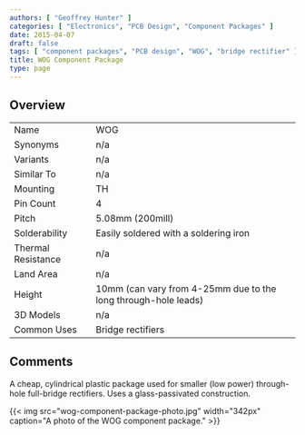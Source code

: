 ```yaml
---
authors: [ "Geoffrey Hunter" ]
categories: [ "Electronics", "PCB Design", "Component Packages" ]
date: 2015-04-07
draft: false
tags: [ "component packages", "PCB design", "WOG", "bridge rectifier" ]
title: WOG Component Package
type: page
---
```


## Overview

<table >
<tbody >
<tr >

<td >Name
</td>

<td >WOG
</td>
</tr>
<tr >

<td >Synonyms
</td>

<td >n/a
</td>
</tr>
<tr >

<td >Variants
</td>

<td >n/a
</td>
</tr>
<tr >

<td >Similar To
</td>

<td >n/a
</td>
</tr>
<tr >

<td >Mounting
</td>

<td >TH
</td>
</tr>
<tr >

<td >Pin Count
</td>

<td >4
</td>
</tr>
<tr >

<td >Pitch
</td>

<td >5.08mm (200mill)
</td>
</tr>
<tr >

<td >Solderability
</td>

<td >Easily soldered with a soldering iron
</td>
</tr>
<tr >

<td >Thermal Resistance
</td>

<td >n/a
</td>
</tr>
<tr >

<td >Land Area
</td>

<td >n/a
</td>
</tr>
<tr >

<td >Height
</td>

<td >10mm (can vary from 4-25mm due to the long through-hole leads)
</td>
</tr>
<tr >

<td >3D Models
</td>

<td >n/a
</td>
</tr>
<tr >
<td >Common Uses</td>
<td >Bridge rectifiers</td>
</tr>
</tbody>
</table>


## Comments

A cheap, cylindrical plastic package used for smaller (low power) through-hole full-bridge rectifiers. Uses a glass-passivated construction.

{{< img src="wog-component-package-photo.jpg" width="342px" caption="A photo of the WOG component package."  >}}

